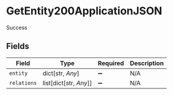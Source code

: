 # GetEntity200ApplicationJSON

Success


## Fields

| Field                  | Type                   | Required               | Description            |
| ---------------------- | ---------------------- | ---------------------- | ---------------------- |
| `entity`               | dict[str, *Any*]       | :heavy_minus_sign:     | N/A                    |
| `relations`            | list[dict[str, *Any*]] | :heavy_minus_sign:     | N/A                    |